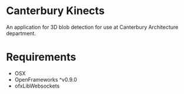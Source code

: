 # Canterbury Kinects

An application for 3D blob detection for use at Canterbury Architecture department.

# Requirements

+ OSX
+ OpenFrameworks ^v0.9.0
+ ofxLibWebsockets
